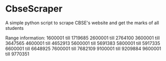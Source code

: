 # CbseScraper
A simple python script to scrape CBSE's website and get the marks of all students

Range information:
1600001 till 1719685
2600001 till 2764100
3600001 till 3647565
4600001 till 4652913
5600001 till 5691383
5800001 till 5917335
6600001 till 6648925
7600001 till 7682109
9100001 till 9209884
9600001 till 9770351
